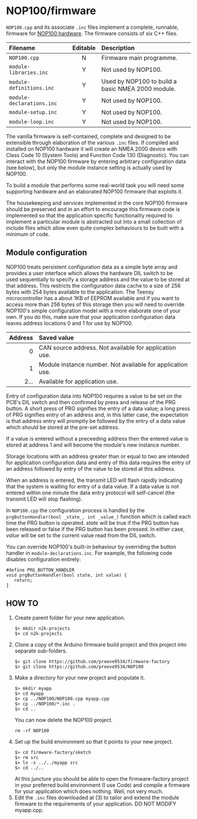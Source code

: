 # NOP100/firmware

```NOP100.cpp``` and its associate ```.inc``` files implement a complete,
runnable, firmware for
[NOP100 hardware](../hardware/README.md).
The firmware consists of six C++ files.

| Filename | Editable | Description |
| :---                          | :---: | :--- |
| ```NOP100.cpp```              |   N   | Firmware main programme. |
| ```module-libraries.inc```    |   Y   | Not used by NOP100. |
| ```module-definitions.inc```  |   Y   | Used by NOP100 to build a basic NMEA 2000 module. |
| ```module-declarations.inc``` |   Y   | Not used by NOP100. |
| ```module-setup.inc```        |   Y   | Not used by NOP100. |
| ```module-loop.inc```         |   Y   | Not used by NOP100. | 

The vanilla firmware is self-contained, complete and designed to be
extensible through elaboration of the various ```.inc``` files. 
If compiled and installed on NOP100 hardware it will create an NMEA
2000 device with Class Code 10 (System Tools) and Function Code 130
(Diagnostic).
You can interact with the NOP100 firmware by entering arbitrary
configuration data (see below), but only the module instance setting
is actually used by NOP100.

To build a module that performs some real-world task you will need
some supporting hardware and an elaborated NOP100 firmware that
exploits it.

The housekeeping and services implemented in the core NOP100 firmware
should be preserved and in an effort to encourage this firmware code is
implemented so that the application specific functionality required to
implement a particular module is abstracted out into a small
collection of include files which allow even quite complex behaviours
to be built with a minimum of code.

## Module configuration

NOP100 treats persistent configuration data as a simple byte array and
provides a user interface which allows the hardware DIL switch to be  
used sequentially to specify a storage address and the value to be
stored at that address.
This restricts the configuration data cache to a size of 256 bytes with
254 bytes available to the application.
The Teensy microcontroller has a about 1KB of EEPROM available and if
you want to access more than 256 bytes of this storage then you will
need to override NOP100's simple configuration model with a more
elaborate one of your own.
If you do this, make sure that your application configuration data
leaves address locations 0 and 1 for use by NOP100.

| Address | Saved value |
| ---:    | :---        |
| 0       | CAN source address. Not available for application use. |
| 1       | Module instance number. Not available for application use. |
| 2...    | Available for application use. |

Entry of configuration data into NOP100 requires a value to be set on
the PCB's DIL switch and then confirmed by press and release of the PRG
button.
A short press of PRG signifies the entry of a data value; a long press
of PRG signifies entry of an address and, in this latter case, the
expectation is that address entry will promptly be followed by the
entry of a data value which should be stored at the pre-set address.

If a value is entered without a preceeding address then the entered
value is stored at address 1 and will become the module's new instance
number.

Storage locations with an address greater than or equal to two are
intended for application configuration data and entry of this data
requires the entry of an address followed by entry of the value to be
stored at this address.

When an address is entered, the transmit LED will flash rapidly
indicating that the system is waiting for entry of a data value.
If a data value is not entered within one minute the data entry protocol
will self-cancel (the transmit LED will stop flashing).

In ```NOP100.cpp``` the configuration process is handled by the
```prgButtonHandler(bool _state_, int _value_)``` function which is
called each time the PRG button is operated.
*state* will be true if the PRG button has been released or false if
the PRG button has been pressed.
In either case, *value* will be set to the current value read from the
DIL switch.

You can override NOP100's built-in behaviour by overriding the button
handler in ```module-declarations.inc```.
For example, the following code disables configuration entirely:
```
#define PRG_BUTTON_HANDLER
void prgButtonHandler(bool state, int value) {
   return;
}
```

## HOW TO

1. Create parent folder for your new application.
   ```
   $> mkdir n2k-projects
   $> cd n2k-projects
   ```
2. Clone a copy of the Arduino firmware build project and this
   project into separate sub-folders.
   ```
   $> git clone https://github.com/preeve9534/firmware-factory
   $> git clone https://github.com/preeve9534/NOP100
   ```
3. Make a directory for your new project and populate it.
   ```
   $> mkdir myapp
   $> cd myapp
   $> cp ../NOP100/NOP100.cpp myapp.cpp
   $> cp ../NOP100/*.inc .
   $> cd ..
   ```
   You can now delete the NOP100 project.
   ```
   rm -rf NOP100
   ```
4. Set up the build environment so that it points to your new
   project.
   ```
   $> cd firmware-factory/sketch
   $> rm src
   $> ln -s ../../myapp src
   $> cd ../..
   ```
   At this juncture you should be able to open the firmware-factory 
   project in your preferred build environment (I use Code) and
   compile a firmware for your application which does nothing. Well,
   not very much.
5. Edit the ```.inc``` files downloaded at (3) to tailor and
   extend the module firmware to the requirements of your
   application.  DO NOT MODIFY myapp.cpp.

